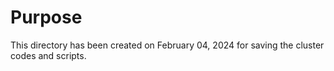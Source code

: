 # Purpose

This directory has been created on February 04, 2024 for saving the cluster codes and scripts.
